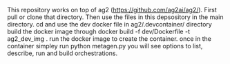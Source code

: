 This repository works on top of ag2 (https://github.com/ag2ai/ag2/).  First pull or clone that directory.  Then use the files in this depsository in the main directory.
cd and use the dev docker file in ag2/.devcontainer/ directory
build the docker image through docker build -f dev/Dockerfile -t ag2_dev_img .
run the docker image to create the container.
once in the container simpley run
  python metagen.py
you will see options to list, describe, run and build orchestrations.

